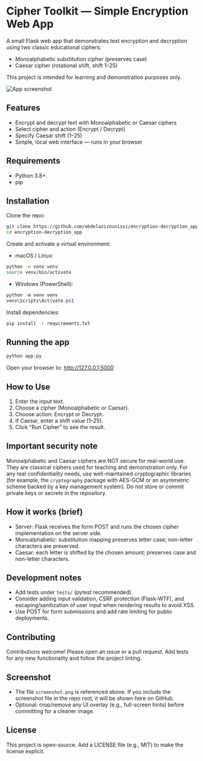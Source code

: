 # Cipher Toolkit — Simple Encryption Web App

A small Flask web app that demonstrates text encryption and decryption using two classic educational ciphers:

- Monoalphabetic substitution cipher (preserves case)
- Caesar cipher (rotational shift, shift 1–25)

This project is intended for learning and demonstration purposes only.

![App screenshot](screenshot.png)

## Features
- Encrypt and decrypt text with Monoalphabetic or Caesar ciphers
- Select cipher and action (Encrypt / Decrypt)
- Specify Caesar shift (1–25)
- Simple, local web interface — runs in your browser

## Requirements
- Python 3.8+
- pip

## Installation

Clone the repo:
```bash
git clone https://github.com/abdelazizounissi/encryption-decryption_app.git
cd encryption-decryption_app
```

Create and activate a virtual environment:

- macOS / Linux:
```bash
python -m venv venv
source venv/bin/activate
```

- Windows (PowerShell):
```powershell
python -m venv venv
venv\Scripts\Activate.ps1
```

Install dependencies:
```bash
pip install -r requirements.txt
```

## Running the app
```bash
python app.py
```
Open your browser to: http://127.0.0.1:5000

## How to Use
1. Enter the input text.
2. Choose a cipher (Monoalphabetic or Caesar).
3. Choose action: Encrypt or Decrypt.
4. If Caesar, enter a shift value (1–25).
5. Click "Run Cipher" to see the result.

## Important security note
Monoalphabetic and Caesar ciphers are NOT secure for real-world use. They are classical ciphers used for teaching and demonstration only. For any real confidentiality needs, use well-maintained cryptographic libraries (for example, the `cryptography` package with AES-GCM or an asymmetric scheme backed by a key management system). Do not store or commit private keys or secrets in the repository.

## How it works (brief)
- Server: Flask receives the form POST and runs the chosen cipher implementation on the server side.
- Monoalphabetic: substitution mapping preserves letter case; non-letter characters are preserved.
- Caesar: each letter is shifted by the chosen amount; preserves case and non-letter characters.

## Development notes
- Add tests under `tests/` (pytest recommended).
- Consider adding input validation, CSRF protection (Flask-WTF), and escaping/sanitization of user input when rendering results to avoid XSS.
- Use POST for form submissions and add rate limiting for public deployments.

## Contributing
Contributions welcome! Please open an issue or a pull request. Add tests for any new functionality and follow the project linting.

## Screenshot
- The file `screenshot.png` is referenced above. If you include the screenshot file in the repo root, it will be shown here on GitHub.
- Optional: crop/remove any UI overlay (e.g., full-screen hints) before committing for a cleaner image.

## License
This project is open-source. Add a LICENSE file (e.g., MIT) to make the license explicit.
```
